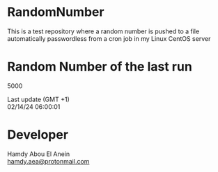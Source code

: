 # RandomNumber    
This is a test repository where a random number is pushed to a file automatically passwordless from a cron job in my Linux CentOS server    
# Random Number of the last run   
5000
      
Last update (GMT +1)    
02/14/24 06:00:01
# Developer    
Hamdy Abou El Anein   
hamdy.aea@protonmail.com
